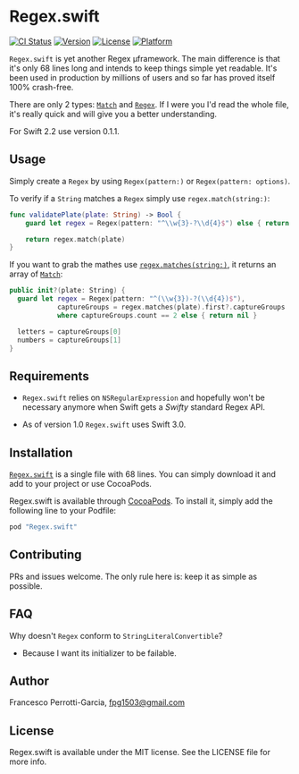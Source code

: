 # Regex.swift

[![CI Status](http://img.shields.io/travis/fpg1503/Regex.swift.svg?style=flat)](https://travis-ci.org/fpg1503/Regex.swift)
[![Version](https://img.shields.io/cocoapods/v/Regex.swift.svg?style=flat)](http://cocoapods.org/pods/Regex.swift)
[![License](https://img.shields.io/cocoapods/l/Regex.swift.svg?style=flat)](http://cocoapods.org/pods/Regex.swift)
[![Platform](https://img.shields.io/cocoapods/p/Regex.swift.svg?style=flat)](http://cocoapods.org/pods/Regex.swift)

`Regex.swift` is yet another Regex μframework. The main difference is that it's only 68 lines long and intends to keep things simple yet readable. It's been used in production by millions of users and so far has proved itself 100% crash-free.

There are only 2 types: [`Match`](https://github.com/fpg1503/Regex.swift/blob/master/Source/Regex.swift#L28) and [`Regex`](https://github.com/fpg1503/Regex.swift/blob/master/Source/Regex.swift#L40). If I were you I'd read the whole file, it's really quick and will give you a better understanding.

For Swift 2.2 use version 0.1.1.

## Usage

Simply create a `Regex` by using `Regex(pattern:)` or `Regex(pattern: options)`.

To verify if a `String` matches a `Regex` simply use `regex.match(string:)`:
```swift
func validatePlate(plate: String) -> Bool {
    guard let regex = Regex(pattern: "^\\w{3}-?\\d{4}$") else { return false }

    return regex.match(plate)
}
```

If you want to grab the mathes use [`regex.matches(string:)`](https://github.com/fpg1503/Regex.swift/blob/master/Regex.swift/Classes/Regex.swift#L62), it returns an array of [`Match`](https://github.com/fpg1503/Regex.swift/blob/master/Regex.swift/Classes/Regex.swift#L28):

```swift
public init?(plate: String) {
  guard let regex = Regex(pattern: "^(\\w{3})-?(\\d{4})$"),
            captureGroups = regex.matches(plate).first?.captureGroups
            where captureGroups.count == 2 else { return nil }

  letters = captureGroups[0]
  numbers = captureGroups[1]
}
```

## Requirements
- `Regex.swift` relies on `NSRegularExpression` and hopefully won't be necessary anymore when Swift gets a *Swifty* standard Regex API.

- As of version 1.0 `Regex.swift` uses Swift 3.0.


## Installation

[`Regex.swift`](https://github.com/fpg1503/Regex.swift/blob/master/Regex.swift/Classes/Regex.swift) is a single file with 68 lines. You can simply download it and add to your project or use CocoaPods.

Regex.swift is available through [CocoaPods](http://cocoapods.org). To install
it, simply add the following line to your Podfile:

```ruby
pod "Regex.swift"
```

## Contributing
PRs and issues welcome. The only rule here is: keep it as simple as possible.

## FAQ
Why doesn't `Regex` conform to `StringLiteralConvertible`?
- Because I want its initializer to be failable.

## Author

Francesco Perrotti-Garcia, fpg1503@gmail.com

## License

Regex.swift is available under the MIT license. See the LICENSE file for more info.
